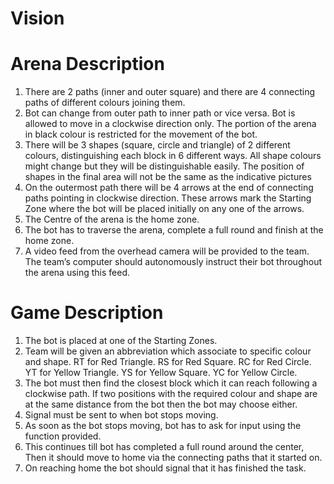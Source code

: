 # Vision
# Arena Description

1. There are 2 paths (inner and outer square) and there are 4 connecting paths of different colours joining them.
2. Bot can change from outer path to inner path or vice versa. Bot is allowed to move in a clockwise direction only. The portion of the arena in black colour is restricted for the movement of the bot.
3. There will be 3 shapes (square, circle and triangle) of 2 different colours, distinguishing each block in 6 different ways. All shape colours might change but they will be distinguishable easily. The position of shapes in the final area will not be the same as the indicative pictures
4. On the outermost path there will be 4 arrows at the end of connecting paths pointing in clockwise direction. These arrows mark the Starting Zone where the bot will be placed initially on any one of the arrows.
5. The Centre of the arena is the home zone.
6. The bot has to traverse the arena, complete a full round and finish at the home zone.
7. A video feed from the overhead camera will be provided to the team. The team’s computer should autonomously instruct their bot throughout the arena using this feed.

# Game Description
1. The bot is placed at one of the Starting Zones.
2. Team will be given an abbreviation which associate to
specific colour and shape.
RT for Red Triangle.
RS for Red Square.
RC for Red Circle.
YT for Yellow Triangle.
YS for Yellow Square.
YC for Yellow Circle.
3. The bot must then find the closest block which it can reach following a clockwise path. If two positions with the required colour and shape are at the same distance from the bot then the bot may choose either.
4. Signal must be sent to when bot stops moving.
5. As soon as the bot stops moving, bot has to ask for input using the function provided.
6. This continues till bot has completed a full round around the center, Then it should move to home via the connecting paths that it started on.
7. On reaching home the bot should signal that it has finished the task.
